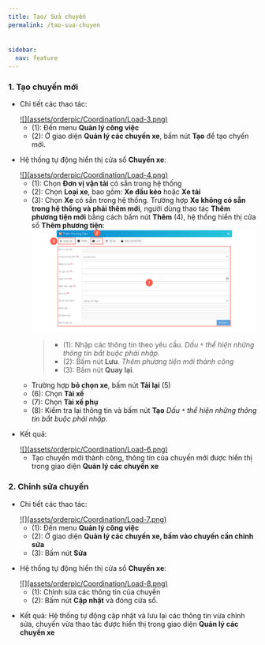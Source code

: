 ```yaml
---
title: Tạo/ Sửa chuyến 
permalink: /tao-sua-chuyen


sidebar:
  nav: feature
---
```


### **1. Tạo chuyến mới**

* Chi tiết các thao tác:

    <a href='assets/orderpic/Coordination/Load-3.png'>
        ![](assets/orderpic/Coordination/Load-3.png)
    </a>

    * (1): Đến menu **Quản lý công việc**
    * (2): Ở giao diện **Quản lý các chuyến xe**, bấm nút **Tạo** để tạo chyến mới.

* Hệ thống tự động hiển thị cửa sổ **Chuyến xe**:

    <a href='assets/orderpic/Coordination/Load-4.png'>
        ![](assets/orderpic/Coordination/Load-4.png)
    </a>

    * (1): Chọn **Đơn vị vận tải** có sẳn trong hệ thống
    * (2): Chọn **Loại xe**, bao gồm: **Xe đầu kéo** hoặc **Xe tải**
    * (3): Chọn **Xe** có sẵn trong hệ thống. Trường hợp **Xe không có sẵn trong hệ thống và phải thêm mới**, người dùng thao tác **Thêm phương tiện mới** bằng cách bấm nút **Thêm** (4), hệ thống hiển thị cửa sổ **Thêm phương tiện**:
        <a href='assets/orderpic/Coordination/Load-5.png'>
            ![](assets/orderpic/Coordination/Load-5.png)
        </a>
        >* (1): Nhập các thông tin theo yêu cầu. *Dấu `*` thể hiện những thông tin bắt buộc phải nhập.*
        >* (2): Bấm nút **Lưu**. *Thêm phương tiện mới thành công*
        >* (3): Bấm nút **Quay lại**.
    * Trường hợp **bỏ chọn xe**, bấm nút **Tải lại** (5)
    * (6): Chọn **Tài xế**
    * (7): Chọn **Tài xế phụ**
    * (8): Kiểm tra lại thông tin và bấm nút **Tạo**
    *Dấu `*` thể hiện những thông tin bắt buộc phải nhập.*

* Kết quả: 

    <a href='assets/orderpic/Coordination/Load-6.png'>
        ![](assets/orderpic/Coordination/Load-6.png)
    </a>

    * Tạo chuyến mới thành công, thông tin của chuyến mới được hiển thị trong giao diện **Quản lý các chuyến xe**

### **2. Chỉnh sửa chuyến**

* Chi tiết các thao tác:

    <a href='assets/orderpic/Coordination/Load-7.png'>
        ![](assets/orderpic/Coordination/Load-7.png)
    </a>

    * (1): Đến menu **Quản lý công việc**
    * (2): Ở giao diện **Quản lý các chuyến xe, bấm vào chuyến cần chỉnh sửa**
    * (3): Bấm nút **Sửa**

* Hệ thống tự động hiển thị cửa sổ **Chuyến xe**:

    <a href='assets/orderpic/Coordination/Load-8.png'>
        ![](assets/orderpic/Coordination/Load-8.png)
    </a>   

    * (1): Chỉnh sửa các thông tin của chuyến
    * (2): Bấm nút **Cập nhật** và đóng cửa sổ.

* Kết quả: Hệ thống tự động cập nhật và lưu lại các thông tin vừa chỉnh sửa, chuyến vừa thao tác được hiển thị trong giao diện **Quản lý các chuyến xe**

